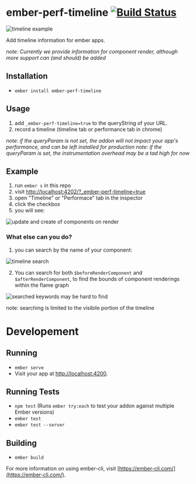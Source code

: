 # ember-perf-timeline [![Build Status](https://travis-ci.org/stefanpenner/ember-perf-timeline.svg?branch=master)](https://travis-ci.org/stefanpenner/ember-perf-timeline)

![timeline example](https://raw.githubusercontent.com/stefanpenner/ember-perf-timeline/master/assets/travis.png)

Add timeline information for ember apps.


*note: Currently we provide information for component render, although more support can (and should) be added*

## Installation

* `ember install ember-perf-timeline`

## Usage

1. add `_ember-perf-timeline=true` to the queryString of your URL.
2. record a timeline (timeline tab or performance tab in chrome)

*note: if the queryParam is not set, the addon will not impact your app's performance, and can be left installed for production*
*note: if the queryParam is set, the instrumentation overhead may be a tad high for now*

## Example

1. run `ember s` in this repo
2. visit [http://localhost:4202/?_ember-perf-timeline=true](http://localhost:4202/?_ember-perf-timeline=true)
3. open "Timeline" or "Performace" tab in the inspector
4. click the checkbox
5. you will see:

![update and create of components on render](https://raw.githubusercontent.com/stefanpenner/ember-perf-timeline/master/assets/update-and-create-render.png)

### What else can you do?

1. you can search by the name of your component:

![timeline search](https://raw.githubusercontent.com/stefanpenner/ember-perf-timeline/master/assets/timeilne-search.png)

2. You can search for both `$beforeRenderComponent` and `$afterRenderComponent`, to find the bounds of component renderings within the flame graph

![searched keywords may be hard to find](https://raw.githubusercontent.com/stefanpenner/ember-perf-timeline/master/assets/before-render-component-can-be-hard-to-find.png)

note: searching is limited to the visibile portion of the timeline

# Developement

## Running

* `ember serve`
* Visit your app at [http://localhost:4200](http://localhost:4200).

## Running Tests

* `npm test` (Runs `ember try:each` to test your addon against multiple Ember versions)
* `ember test`
* `ember test --server`

## Building

* `ember build`

For more information on using ember-cli, visit [https://ember-cli.com/](https://ember-cli.com/).
